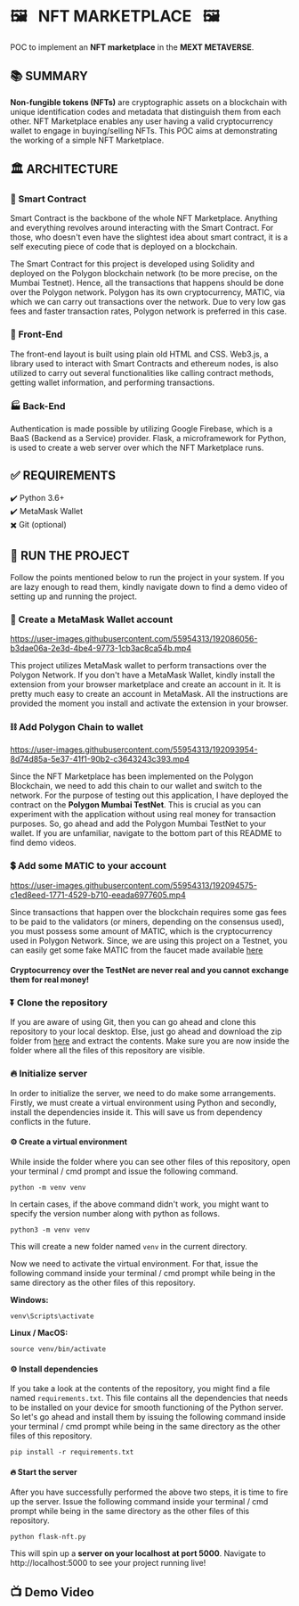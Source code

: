 # 🖼️ &nbsp;&nbsp;NFT MARKETPLACE&nbsp;&nbsp; 🖼️
POC to implement an **NFT marketplace** in the **MEXT METAVERSE**.

## 📚 SUMMARY
**Non-fungible tokens (NFTs)** are cryptographic assets on a blockchain with unique identification codes and metadata that distinguish them from each other.
NFT Marketplace enables any user having a valid cryptocurrency wallet to engage in buying/selling NFTs. This POC aims at demonstrating the working of a simple NFT Marketplace.

## 🏛️ ARCHITECTURE
### 📝 Smart Contract 
Smart Contract is the backbone of the whole NFT Marketplace. Anything and everything revolves around interacting with the Smart Contract. For those, who doesn't even have the slightest idea about smart contract, it is a self executing piece of code that is deployed on a blockchain.

The Smart Contract for this project is developed using Solidity and deployed on the Polygon blockchain network (to be more precise, on the Mumbai Testnet). Hence, all the transactions that happens should be done over the Polygon network. Polygon has its own cryptocurrency, MATIC, via which we can carry out transactions over the network. Due to very low gas fees and faster transaction rates, Polygon network is preferred in this case. 

### 🎇 Front-End 
The front-end layout is built using plain old HTML and CSS. Web3.js, a library used to interact with Smart Contracts and ethereum nodes, is also utilized to carry out several functionalities like calling contract methods, getting wallet information, and performing transactions.

### 🏭 Back-End
Authentication is made possible by utilizing Google Firebase, which is a BaaS (Backend as a Service) provider. Flask, a microframework for Python, is used to create a web server over which the NFT Marketplace runs.

## ✅ REQUIREMENTS
✔️ Python 3.6+   
✔️ MetaMask Wallet   
✖️ Git (optional)

## 🚀 RUN THE PROJECT
Follow the points mentioned below to run the project in your system. If you are lazy enough to read them, kindly navigate down to find a demo video of setting up and running the project.

### 🧾 Create a MetaMask Wallet account
https://user-images.githubusercontent.com/55954313/192086056-b3dae06a-2e3d-4be4-9773-1cb3ac8ca54b.mp4

This project utilizes MetaMask wallet to perform transactions over the Polygon Network. If you don't have a MetaMask Wallet, kindly install the extension from your browser marketplace and create an account in it. It is pretty much easy to create an account in MetaMask. All the instructions are provided the moment you install and activate the extension in your browser.

### ⛓️ Add Polygon Chain to wallet
https://user-images.githubusercontent.com/55954313/192093954-8d74d85a-5e37-41f1-90b2-c3643243c393.mp4

Since the NFT Marketplace has been implemented on the Polygon Blockchain, we need to add this chain to our wallet and switch to the network. For the purpose of testing out this application, I have deployed the contract on the **Polygon Mumbai TestNet**. This is crucial as you can experiment with the application without using real money for transaction purposes. So, go ahead and add the Polygon Mumbai TestNet to your wallet. If you are unfamiliar, navigate to the bottom part of this README to find demo videos.

### 💲 Add some MATIC to your account
https://user-images.githubusercontent.com/55954313/192094575-c1ed8eed-1771-4529-b710-eeada6977605.mp4

Since transactions that happen over the blockchain requires some gas fees to be paid to the validators (or miners, depending on the consensus used), you must possess some amount of MATIC, which is the cryptocurrency used in Polygon Network.
Since, we are using this project on a Testnet, you can easily get some fake MATIC from the faucet made available [here](https://faucet.polygon.technology/)

#### Cryptocurrency over the TestNet are never real and you cannot exchange them for real money!

### ⏬ Clone the repository
If you are aware of using Git, then you can go ahead and clone this repository to your local desktop. Else, just go ahead and download the zip folder from [here](https://github.com/CYBERDEVILZ/nft_marketplace/archive/refs/heads/main.zip) and extract the contents. Make sure you are now inside the folder where all the files of this repository are visible.

### 🔥 Initialize server
In order to initialize the server, we need to do make some arrangements. Firstly, we must create a virtual environment using Python and secondly, install the dependencies inside it. This will save us from dependency conflicts in the future.

#### ⚙️ Create a virtual environment
While inside the folder where you can see other files of this repository, open your terminal / cmd prompt and issue the following command.
```
python -m venv venv
```

In certain cases, if the above command didn't work, you might want to specify the version number along with python as follows.
```
python3 -m venv venv
```
This will create a new folder named `venv` in the current directory.

Now we need to activate the virtual environment. For that, issue the following command inside your terminal / cmd prompt while being in the same directory as the other files of this repository.

**Windows:**
```
venv\Scripts\activate
```

**Linux / MacOS:** 
```
source venv/bin/activate
```

#### ⚙️ Install dependencies
If you take a look at the contents of the repository, you might find a file named `requirements.txt`. This file contains all the dependencies that needs to be installed on your device for smooth functioning of the Python server. So let's go ahead and install them by issuing the following command inside your terminal / cmd prompt while being in the same directory as the other files of this repository.
```
pip install -r requirements.txt
```

#### 🔥 Start the server
After you have successfully performed the above two steps, it is time to fire up the server. Issue the following command inside your terminal / cmd prompt while being in the same directory as the other files of this repository.
```
python flask-nft.py
```

This will spin up a **server on your localhost at port 5000**. Navigate to http://localhost:5000 to see your project running live!

## 📺 Demo Video
